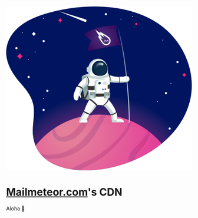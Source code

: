 ![Mailmeteor Astronaut](./dist/img/modals/astronaut.svg)

# [Mailmeteor.com](https://mailmeteor.com)'s CDN

Aloha 👋

